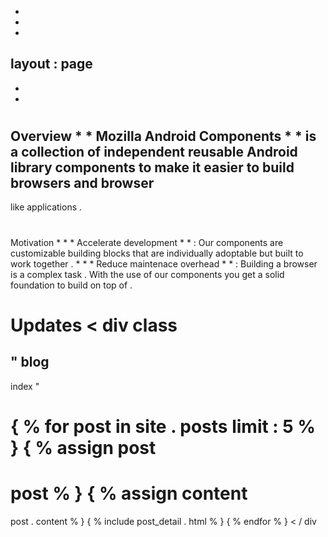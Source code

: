 -
-
-
layout
:
page
-
-
-
#
Overview
*
*
Mozilla
Android
Components
*
*
is
a
collection
of
independent
reusable
Android
library
components
to
make
it
easier
to
build
browsers
and
browser
-
like
applications
.
#
Motivation
*
*
*
Accelerate
development
*
*
:
Our
components
are
customizable
building
blocks
that
are
individually
adoptable
but
built
to
work
together
.
*
*
*
Reduce
maintenace
overhead
*
*
:
Building
a
browser
is
a
complex
task
.
With
the
use
of
our
components
you
get
a
solid
foundation
to
build
on
top
of
.
#
Updates
<
div
class
=
"
blog
-
index
"
>
{
%
for
post
in
site
.
posts
limit
:
5
%
}
{
%
assign
post
=
post
%
}
{
%
assign
content
=
post
.
content
%
}
{
%
include
post_detail
.
html
%
}
{
%
endfor
%
}
<
/
div
>
